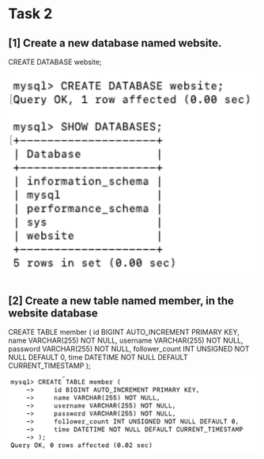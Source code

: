 # Task 2

## [1] Create a new database named website.

CREATE DATABASE website;

![image](image/2-1.png)

## [2] Create a new table named member, in the website database

CREATE TABLE member (
    id BIGINT AUTO_INCREMENT PRIMARY KEY,
    name VARCHAR(255) NOT NULL,
    username VARCHAR(255) NOT NULL,
    password VARCHAR(255) NOT NULL,
    follower_count INT UNSIGNED NOT NULL DEFAULT 0,
    time DATETIME NOT NULL DEFAULT CURRENT_TIMESTAMP
);

![image](image/2-2.png)





